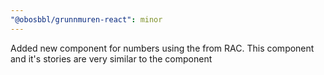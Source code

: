 ```yaml
---
"@obosbbl/grunnmuren-react": minor
---
```


Added new component for numbers using the <NumberField/> from RAC. This component and it's stories are very similar to the <TextField/> component
